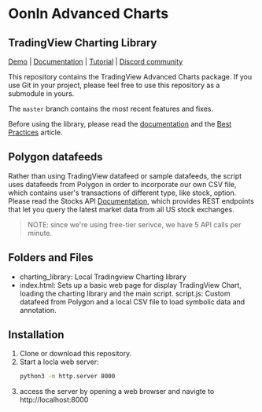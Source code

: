 # Oonln Advanced Charts

## TradingView Charting Library
[Demo][demo-url] | [Documentation][doc-url] | [Tutorial][tutorial-url] | [Discord community][discord-url]

This repository contains the TradingView Advanced Charts package. If you use Git in your project, please feel free to use this repository as a submodule in yours.

The `master` branch contains the most recent features and fixes.

Before using the library, please read the [documentation][doc-url] and the [Best Practices][best-practices-url] article.

## Polygon datafeeds
Rather than using TradingView datafeed or sample datafeeds, the script uses datafeeds from Polygon in order to incorporate our own CSV file, which contains user's transactions of different type, like stock, option. Please read the Stocks API [Documentation]([text](https://polygon.io/docs/stocks/getting-started)), which provides REST endpoints that let you query the latest market data from all US stock exchanges.

> NOTE: since we're using free-tier serivce, we have 5 API calls per minute.

## Folders and Files
* charting_library: Local Tradingview Charting library
* index.html: Sets up a basic web page for display TradingView Chart, loading the charting library and the main script.
script.js: Custom datafeed from Polygon and a local CSV file to load symbolic data and annotation.

## Installation
1. Clone or download this repository.
2. Start a locla web server:
   ```bash
   python3 -m http.server 8000
   ```
3. access the server by opening a web browser and navigte to
   http://localhost:8000


[demo-url]: https://charting-library.tradingview.com/
[doc-url]: https://www.tradingview.com/charting-library-docs/
[tutorial-url]: https://github.com/tradingview/charting-library-tutorial
[best-practices-url]: https://www.tradingview.com/charting-library-docs/latest/getting_started/Best-Practices
[issues-url]: https://github.com/tradingview/charting_library/issues
[x-url]: https://twitter.com/intent/follow?screen_name=tv_charts
[discord-url]: https://discord.gg/UC7cGkvn4U
